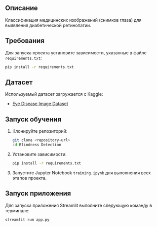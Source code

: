## Описание
Классификация медицинских изображений (снимков глаза) для выявления диабетической ретинопатии.

## Требования
Для запуска проекта установите зависимости, указанные в файле `requirements.txt`:
```bash
pip install -r requirements.txt
```

## Датасет
Используемый датасет загружается с Kaggle:
- [Eye Disease Image Dataset](https://www.kaggle.com/datasets/ruhulaminsharif/eye-disease-image-dataset)

## Запуск обучения
1. Клонируйте репозиторий:
   ```bash
   git clone <repository-url>
   cd Blindness Detection
   ```
2. Установите зависимости:
   ```bash
   pip install -r requirements.txt
   ```
3. Запустите Jupyter Notebook `training.ipynb` для выполнения всех этапов проекта.

## Запуск приложения
Для запуска приложения Streamlit выполните следующую команду в терминале:

```bash
streamlit run app.py
```
